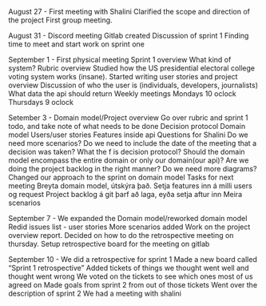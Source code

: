 August 27 - First meeting with Shalini
	Clarified the scope and direction of the project
	First group meeting.

August 31 - Discord meeting
	Gitlab created
	Discussion of sprint 1
	Finding time to meet and start work on sprint one

September 1 - First physical meeting
	Sprint 1 overview 
		What kind of system?
	Rubric overview
	Studied how the US presidential electoral college voting system works (insane).
	Started writing user stories and project overview
	Discussion of who the user is (individuals, developers, journalists)
	What data the api should return
	Weekly meetings
		Mondays 10 oclock
		Thursdays 9 oclock

Setember 3 - Domain model/Project overview
	Go over rubric and sprint 1 todo, and take note of what needs to be done
		Decision protocol
		Domain model
		Users/user stories
		Features inside api
	Questions for Shalini
		Do we need more scenarios?
		Do we need to include the date of the meeting that a decision was taken?
		What the f is decision protocol?
		Should the domain model encompass the entire domain or only our domain(our api)?
		Are we doing the project backlog in the right manner?
		Do we need more diagrams?
	Changed our approach to the sprint on domain model
	Tasks for next meeting
		Breyta domain model, útskýra það. Setja features inn á milli users og request
		Project backlog á git þarf að laga, eyða setja aftur inn
Meira scenarios 

September 7 - 
	We expanded the Domain model/reworked domain model
	Redid issues list - user stories
	More scenarios added
	Work on the project overview report.
	Decided on how to do the retrospective meeting on thursday.
		Setup retrospective board for the meeting on gitlab


September 10 -
	We did a retrospective for sprint 1
		Made a new board called “Sprint 1 retrospective”
		Added tickets of things we thought went well and thought went wrong
		We voted on the tickets to see which ones most of us agreed on
		Made goals from sprint 2 from out of those tickets
	Went over the description of sprint 2
	We had a meeting with shalini

